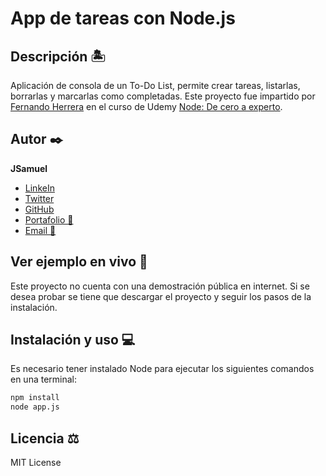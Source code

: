 # App de tareas con Node.js

## Descripción 🏝️

Aplicación de consola de un To-Do List, permite crear tareas, listarlas, borrarlas y marcarlas como completadas. Este proyecto fue impartido por [Fernando Herrera](https://fernando-herrera.com) en el curso de Udemy [Node: De cero a experto](https://www.udemy.com/course/node-de-cero-a-experto/).

## Autor ✒️

**JSamuel**

- [LinkeIn](https://www.linkedin.com/in/jsamuelap/)
- [Twitter](https://twitter.com/JSamuelAP)
- [GitHub](https://github.com/JSamuelAP)
- [Portafolio 💼](https://jsamuelap.github.io/)
- [Email 📧](mailto:sp4619168@gmail.com)

## Ver ejemplo en vivo 👀

Este proyecto no cuenta con una demostración pública en internet. Si se desea probar se tiene que descargar el proyecto y seguir los pasos de la instalación.

## Instalación y uso 💻

Es necesario tener instalado Node para ejecutar los siguientes comandos en una terminal:

```bash
npm install
node app.js
```

## Licencia ⚖️

MIT License
